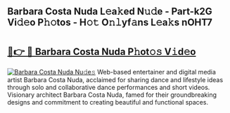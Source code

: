 ## Barbara Costa Nuda L𝚎a𝚔ed N𝚞𝚍e - Part-k2G Vi𝚍𝚎o P𝚑𝚘tos - H𝚘𝚝 O𝚗𝚕yf𝚊ns L𝚎a𝚔s nOHT7

# <h2><a href="http://kf9xt9g.oniu.top/?m=Barbara+Costa+Nuda">🔗👉 🔴 Barbara Costa Nuda P𝚑ot𝚘𝚜 V𝚒d𝚎o</a></h2>

[![Barbara Costa Nuda Nu𝚍e𝚜](https://i.imgur.com/0qMVB7G.gif)](http://kf9xt9g.oniu.top/?m=Barbara+Costa+Nuda)
Web-based entertainer and digital media artist Barbara Costa Nuda, acclaimed for sharing dance and lifestyle ideas through solo and collaborative dance performances and short videos. Visionary architect Barbara Costa Nuda, famed for their groundbreaking designs and commitment to creating beautiful and functional spaces.  
